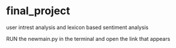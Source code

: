 # final_project
user intrest analysis and lexicon based sentiment analysis


RUN the newmain.py in the terminal and open the link that appears
